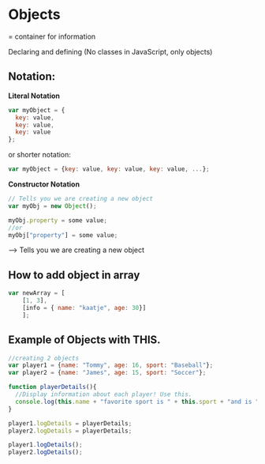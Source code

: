# Objects

= container for information

Declaring and defining (No classes in JavaScript, only objects)



## Notation:

**Literal Notation**

```js 
var myObject = {
  key: value, 
  key: value, 
  key: value
};
```
or shorter notation: 

```js
var myObject = {key: value, key: value, key: value, ...};
```

**Constructor Notation**

```js 
// Tells you we are creating a new object
var myObj = new Object();

myObj.property = some value;
//or
myObj["property"] = some value;
```
--> Tells you we are creating a new object


## How to add object in array

```js
var newArray = [
    [1, 3], 
    [info = { name: "kaatje", age: 30}]
    ];
```

## Example of Objects with THIS.

```js
//creating 2 objects
var player1 = {name: "Tommy", age: 16, sport: "Baseball"};
var player2 = {name: "James", age: 15, sport: "Soccer"};

function playerDetails(){
  //Display information about each player! Use this.
  console.log(this.name + "favorite sport is " + this.sport + "and is " + this.age + " years old."); 
}

player1.logDetails = playerDetails; 
player2.logDetails = playerDetails; 

player1.logDetails();
player2.logDetails();

```
